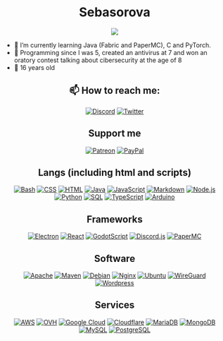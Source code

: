 <h1 align="center">Sebasorova</h1>
<p align="center">
    <img src="https://komarev.com/ghpvc/?username=SebastianSoftware&color=blue"/> 
</p>

- 🌱 I’m currently learning Java (Fabric and PaperMC), C and PyTorch.
- 🍃 Programming since I was 5, created an antivirus at 7 and won an oratory contest talking about cibersecurity at the age of 8
- 🎑 16 years old
  
<h2 align="center">📫 How to reach me:</h2>
<p align="center">
<a href="#"><img alt="Discord" src="https://img.shields.io/badge/Discord-Sebasorova-5662f6.svg?logo=discord&logoColor=white"></a>
<a href="https://twitter.com/sebasyt_oficial"><img alt="Twitter" src="https://img.shields.io/badge/Twitter-@sebasyt_oficial-1da1f2.svg?logo=twitter&logoColor=white"></a>
</p>
<h2 align="center">Support me</h2>
<p align="center">
<a href="https://patreon.com/Sebasorova"><img alt="Patreon" src="https://img.shields.io/badge/Patreon-fb6855.svg?logo=patreon&logoColor=white"></a>
<a href="https://paypal.me/Sebasorovaa"><img alt="PayPal" src="https://img.shields.io/badge/PayPal-0d3883.svg?logo=paypal&logoColor=white"></a>
</p>
<h2 align="center">Langs (including html and scripts)</h4>

<p align="center">
<a href="#"><img alt="Bash" src="https://img.shields.io/badge/Bash-121011.svg?logo=gnu-bash&logoColor=white"></a>
<a href="#"><img alt="CSS" src="https://img.shields.io/badge/CSS-1572B6.svg?logo=css3&logoColor=white"></a>
<a href="#"><img alt="HTML" src="https://img.shields.io/badge/HTML-E34F26.svg?logo=html5&logoColor=white"></a>
<a href="#"><img alt="Java" src="https://custom-icon-badges.demolab.com/badge/Java-007396.svg?logo=java&logoColor=white"></a>
<a href="#"><img alt="JavaScript" src="https://img.shields.io/badge/JavaScript-F7DF1E.svg?logo=javascript&logoColor=black"></a>
<a href="#"><img alt="Markdown" src="https://img.shields.io/badge/Markdown-000000.svg?logo=markdown&logoColor=white"></a>
<a href="#"><img alt="Node.js" src="https://img.shields.io/badge/Node.js-43853D.svg?logo=node.js&logoColor=white"></a>
<a href="#"><img alt="Python" src="https://img.shields.io/badge/Python-14354C.svg?logo=python&logoColor=white"></a>
<a href="#"><img alt="SQL" src="https://custom-icon-badges.demolab.com/badge/SQL-025E8C.svg?logo=database&logoColor=white"></a>
<a href="#"><img alt="TypeScript" src="https://img.shields.io/badge/TypeScript-007ACC.svg?logo=typescript&logoColor=white"></a>
<a href="#"><img alt="Arduino" src="https://img.shields.io/badge/Arduino-007481.svg?logo=arduino&logoColor=white"></a>
</p>

<h2 align="center">Frameworks</h4>

<p align="center">
<a href="#"><img alt="Electron" src="https://img.shields.io/badge/Electron-20232e.svg?logo=electron&logoColor=white"></a>
<a href="#"><img alt="React" src="https://img.shields.io/badge/React-61DAFB.svg?logo=react&logoColor=black"></a>
<a href="#"><img alt="GodotScript" src="https://img.shields.io/badge/GodotScript-478cbf.svg?logo=godotengine&logoColor=white"></a>
<a href="#"><img alt="Discord.js" src="https://img.shields.io/badge/discord.js-5662f6.svg?logo=discord&logoColor=white"></a>
<a href="#"><img alt="PaperMC" src="https://img.shields.io/badge/PaperMC-4D4E52.svg?logo=minecraft&logoColor=white"></a>
</p>

<h2 align="center">Software</h4>

<p align="center">
<a href="#"><img alt="Apache" src="https://img.shields.io/badge/Apache-D22128.svg?logo=apache&logoColor=white"></a>
<a href="#"><img alt="Maven" src="https://img.shields.io/badge/Apache_Maven-C71A36.svg?logo=apache-maven&logoColor=white"></a>
<a href="#"><img alt="Debian" src="https://img.shields.io/badge/Debian-A81D33.svg?logo=debian&logoColor=white"></a>
<a href="#"><img alt="Nginx" src="https://img.shields.io/badge/Nginx-009639.svg?logo=nginx&logoColor=white"></a>
<a href="#"><img alt="Ubuntu" src="https://img.shields.io/badge/Ubuntu-E95420.svg?logo=ubuntu&logoColor=white"></a>
<a href="#"><img alt="WireGuard" src="https://img.shields.io/badge/WireGuard-871719.svg?logo=wireguard&logoColor=white"></a>
<a href="#"><img alt="Wordpress" src="https://img.shields.io/badge/Wordpress-00769c.svg?logo=wordpress&logoColor=white"></a>
</p>

<h2 align="center">Services</h4>

<p align="center">
<a href="#"><img alt="AWS" src="https://img.shields.io/badge/AWS-232F3E.svg?logo=amazon-aws&logoColor=white"></a>
<a href="#"><img alt="OVH" src="https://img.shields.io/badge/OVH-00008B.svg?logo=ovh&logoColor=white"></a>
<a href="#"><img alt="Google Cloud" src="https://img.shields.io/badge/Google Cloud-111111.svg?logo=googlecloud&logoColor=white"></a>
<a href="#"><img alt="Cloudflare" src="https://img.shields.io/badge/Cloudflare-F38020.svg?logo=cloudflare&logoColor=white"></a>
<a href="#"><img alt="MariaDB" src="https://img.shields.io/badge/MariaDB-003545.svg?logo=mariadb&logoColor=white"></a>
<a href="#"><img alt="MongoDB" src="https://img.shields.io/badge/MongoDB-47A248.svg?logo=mongodb&logoColor=white"></a>
<a href="#"><img alt="MySQL" src="https://img.shields.io/badge/MySQL-00f.svg?logo=mysql&logoColor=white"></a>
<a href="#"><img alt="PostgreSQL" src="https://img.shields.io/badge/PostgreSQL-336791.svg?logo=postgresql&logoColor=white"></a>
</p>

<!---
SebastianSoftware/SebastianSoftware is a ✨ special ✨ repository because its `README.md` (this file) appears on your GitHub profile.
You can click the Preview link to take a look at your changes.
--->
